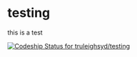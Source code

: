 testing
=======

this is a test

[ ![Codeship Status for truleighsyd/testing](https://codeship.com/projects/89a82ce0-5f3b-0132-c1c3-3643fcd47fc7/status)](https://codeship.com/projects/51502)
